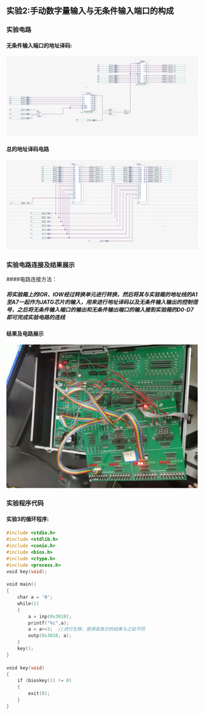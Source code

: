 ## 实验2:手动数字量输入与无条件输入端口的构成

### 实验电路

#### 无条件输入端口的地址译码:

![2-1](lab2-1.png)

#### 总的地址译码电路

![2-2](lab2-2.png)

### 实验电路连接及结果展示

####电路连接方法：

##### 将实验箱上的IOR、IOW经过转换单元进行转换，然后将其与实验箱的地址线的A1至A7一起作为JATG芯片的输入，用来进行地址译码以及无条件输入输出的控制信号，之后将无条件输入端口的输出和无条件输出端口的输入接到实验箱的D0-D7即可完成实验电路的连线

#### 结果及电路展示

![2-3](lab2-3.png)

### 实验程序代码

#### 实验3的循环程序:

```c
#include <stdio.h>  
#include <stdlib.h>  
#include <conio.h>  
#include <bios.h>  
#include <ctype.h>  
#include <process.h>  
void key(void);  

void main()  
{  
    char a = '0';     
    while(1)  
    {  
        a = inp(0x3010);  
        printf("%c",a);  
        a = a<<3;  //进行左移，使得其表示的结果与之前不同
        outp(0x3010, a);      
    }  
    key();  
}  
  
void key(void)  
{  
    if (bioskey(1) != 0)  
    {  
        exit(0);  
    }  
}  
```
